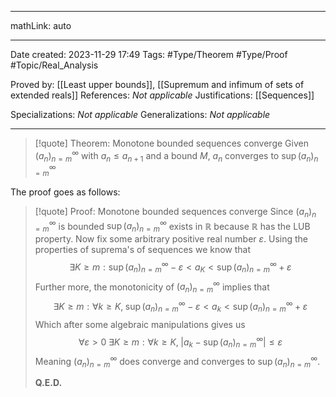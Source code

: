 
---

mathLink: auto

---
Date created: 2023-11-29 17:49
Tags: #Type/Theorem  #Type/Proof #Topic/Real_Analysis 

Proved by: [[Least upper bounds]], [[Supremum and infimum of sets of extended reals]]
References: _Not applicable_
Justifications: [[Sequences]]  

Specializations: _Not applicable_
Generalizations: _Not applicable_

---  

> [!quote] Theorem: Monotone bounded sequences converge
> Given $(a_n)^\infty_{n=m}$ with $a_n\leq a_{n+1}$ and a bound $M$, $a_n$ converges to $\sup(a_n)^\infty_{n=m}$

The proof goes as follows:

>[!quote] Proof: Monotone bounded sequences converge
>Since $(a_n)^\infty_{n=m}$ is bounded $\sup(a_n)^\infty_{n=m}$ exists in $\mathbb{R}$ because $\mathbb{R}$ has the LUB property. Now fix some arbitrary positive real number $\varepsilon$. Using the properties of suprema's of sequences we know that $$ \exists K\geq m:\sup(a_n)^\infty_{n=m} -\varepsilon< a_{K}<\sup(a_n)^\infty_{n=m}+\varepsilon  $$ Further more, the monotonicity of $(a_n)^\infty_{n=m}$ implies that $$\exists K\geq m: \forall k\geq K,\;\sup(a_n)^\infty_{n=m} -\varepsilon< a_{k}<\sup(a_n)^\infty_{n=m}+\varepsilon $$ Which after some algebraic manipulations gives us $$\forall \varepsilon >0\; \exists K\geq m:\forall k\geq K,\; \left| a_{k}-\sup(a_n)^\infty_{n=m} \right|\leq \varepsilon $$ Meaning $(a_n)^\infty_{n=m}$ does converge and converges to $\sup(a_n)^\infty_{n=m}$.
>
>**Q.E.D.**

